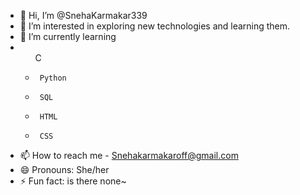 - 👋 Hi, I’m @SnehaKarmakar339
- 👀 I’m interested in exploring new technologies and learning them.
- 🌱 I’m currently learning
     <li>
     <ul>
       C
-      Python
-      SQL
-      HTML
-      CSS
     </ul>
     </li>
- 📫 How to reach me - Snehakarmakaroff@gmail.com
- 😄 Pronouns: She/her
- ⚡ Fun fact: is there none~

<!---
SnehaKarmakar339/SnehaKarmakar339 is a ✨ special ✨ repository because its `README.md` (this file) appears on your GitHub profile.
You can click the Preview link to take a look at your changes.
--->
